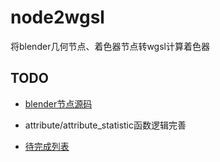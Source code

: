 # node2wgsl

将blender几何节点、着色器节点转wgsl计算着色器

## TODO

- [blender节点源码](https://github.com/blender/blender/tree/main/source/blender/nodes)

- attribute/attribute_statistic函数逻辑完善
- [待完成列表](https://docs.blender.org/manual/en/latest/modeling/geometry_nodes/attribute/remove_named_attribute.html)
